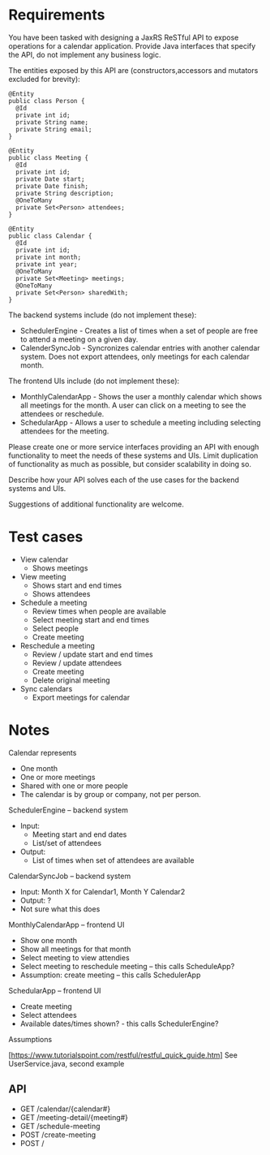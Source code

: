 # Requirements

You have been tasked with designing a JaxRS ReSTful API to expose operations for a calendar application. Provide Java interfaces that specify the API, do not implement any business logic.

The entities exposed by this API are (constructors,accessors and mutators excluded for brevity):

````code
@Entity
public class Person {
  @Id
  private int id;
  private String name;
  private String email;
}
````
````code
@Entity
public class Meeting {
  @Id
  private int id;
  private Date start;
  private Date finish;
  private String description;
  @OneToMany
  private Set<Person> attendees;
}
````
````code
@Entity
public class Calendar {
  @Id
  private int id;
  private int month;
  private int year;
  @OneToMany
  private Set<Meeting> meetings;
  @OneToMany
  private Set<Person> sharedWith;
}
````
The backend systems include (do not implement these):
* SchedulerEngine - Creates a list of times when a set of people are free to attend a meeting on a given day.
* CalenderSyncJob - Syncronizes calendar entries with another calendar system. Does not export attendees, only meetings for each calendar month.

The frontend UIs include (do not implement these):
* MonthlyCalendarApp - Shows the user a monthly calendar which shows all meetings for the month. A user can click on a meeting to see the attendees or reschedule.
* SchedularApp - Allows a user to schedule a meeting including selecting attendees for the meeting.

Please create one or more service interfaces providing an API with enough functionality to meet the needs of these systems and UIs. Limit duplication of functionality as much as possible, but consider scalability in doing so.

Describe how your API solves each of the use cases for the backend systems and UIs.

Suggestions of additional functionality are welcome.

# Test cases

* View calendar
  * Shows meetings
* View meeting
  * Shows start and end times
  * Shows attendees
* Schedule a meeting
  * Review times when people are available
  * Select meeting start and end times
  * Select people
  * Create meeting
* Reschedule a meeting
  * Review / update start and end times
  * Review / update attendees
  * Create meeting
  * Delete original meeting
* Sync calendars
  * Export meetings for calendar

# Notes

Calendar represents 
* One month
* One or more meetings
* Shared with one or more people
* The calendar is by group or company, not per person.  

SchedulerEngine – backend system
* Input: 
  * Meeting start and end dates
  * List/set of attendees
* Output: 
  * List of times when set of attendees are available

CalendarSyncJob – backend system
* Input: Month X for Calendar1, Month Y Calendar2
* Output: ?
* Not sure what this does

MonthlyCalendarApp – frontend UI
* Show one month
* Show all meetings for that month
* Select meeting to view attendies
* Select meeting to reschedule meeting – this calls ScheduleApp?
* Assumption: create meeting – this calls SchedulerApp

SchedularApp – frontend UI
* Create meeting
* Select attendees
* Available dates/times shown? - this calls SchedulerEngine?

Assumptions


[https://www.tutorialspoint.com/restful/restful_quick_guide.htm]
See UserService.java, second example


## API

* GET /calendar/{calendar#}
* GET /meeting-detail/{meeting#}
* GET /schedule-meeting
* POST /create-meeting
* POST /
